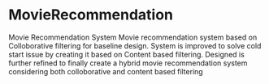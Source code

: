 # MovieRecommendation
Movie Recommendation System
Movie recommendation system based on Colloborative filtering for baseline design. System is improved to solve cold start issue by creating it based on Content based filtering. Designed is further refined to finally create a hybrid movie recommendation system considering both colloborative and content based filtering
